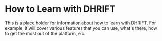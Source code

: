 # How to Learn with DHRIFT

This is a place holder for information about how to learn with DHRIFT. For example, it will cover various features that you can use, what's there, how to get the most out of the platform, etc. 
